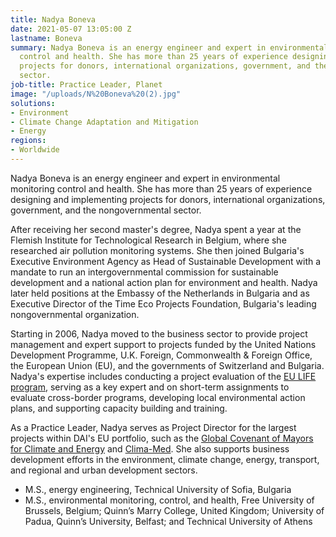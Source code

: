 ```yaml
---
title: Nadya Boneva
date: 2021-05-07 13:05:00 Z
lastname: Boneva
summary: Nadya Boneva is an energy engineer and expert in environmental monitoring
  control and health. She has more than 25 years of experience designing and implementing
  projects for donors, international organizations, government, and the nongovernmental
  sector.
job-title: Practice Leader, Planet
image: "/uploads/N%20Boneva%20(2).jpg"
solutions:
- Environment
- Climate Change Adaptation and Mitigation
- Energy
regions:
- Worldwide
---
```


Nadya Boneva is an energy engineer and expert in environmental monitoring control and health. She has more than 25 years of experience designing and implementing projects for donors, international organizations, government, and the nongovernmental sector.

After receiving her second master's degree, Nadya spent a year at the Flemish Institute for Technological Research in Belgium, where she researched air pollution monitoring systems. She then joined Bulgaria's Executive Environment Agency as Head of Sustainable Development with a mandate to run an intergovernmental commission for sustainable development and a national action plan for environment and health. Nadya later held positions at the Embassy of the Netherlands in Bulgaria and as Executive Director of the Time Eco Projects Foundation, Bulgaria's leading nongovernmental organization. 

Starting in 2006, Nadya moved to the business sector to provide project management and expert support to projects funded by the United Nations Development Programme, U.K. Foreign, Commonwealth & Foreign Office, the European Union (EU), and the governments of Switzerland and Bulgaria. Nadya's expertise includes conducting a project evaluation of the [EU LIFE program](https://www.dai.com/our-work/projects/worldwide-technical-support-eu-life-programme), serving as a key expert and on short-term assignments to evaluate cross-border programs, developing local environmental action plans, and supporting capacity building and training.

As a Practice Leader, Nadya serves as Project Director for the largest projects within DAI's EU portfolio, such as the [Global Covenant of Mayors for Climate and Energy](https://www.dai.com/our-work/projects/asia-global-covenant-of-mayors-for-climate-gcom-and-energy) and [Clima-Med](https://www.dai.com/our-work/projects/regional-eu-for-climate-action-in-the-european-neighbourhood-instrument-eni-southern-neighbourhood). She also supports business development efforts in the environment, climate change, energy, transport, and regional and urban development sectors. 

* M.S., energy engineering, Technical University of Sofia, Bulgaria
* M.S., environmental monitoring, control, and health, Free University of Brussels, Belgium; Quinn’s Marry College, United Kingdom; University of Padua, Quinn’s University, Belfast; and Technical University of Athens